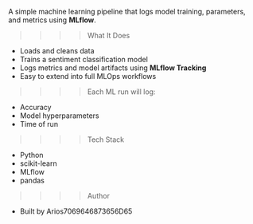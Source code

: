A simple machine learning pipeline that logs model training, parameters, and metrics using **MLflow**.
>>>> What It Does
- Loads and cleans data
- Trains a sentiment classification model
- Logs metrics and model artifacts using **MLflow Tracking**
- Easy to extend into full MLOps workflows
>>>>Each ML run will log:
- Accuracy
- Model hyperparameters
- Time of run
>>>>Tech Stack
- Python
- scikit-learn
- MLflow
- pandas
>>>> Author
- Built by Arios7069646873656D65

